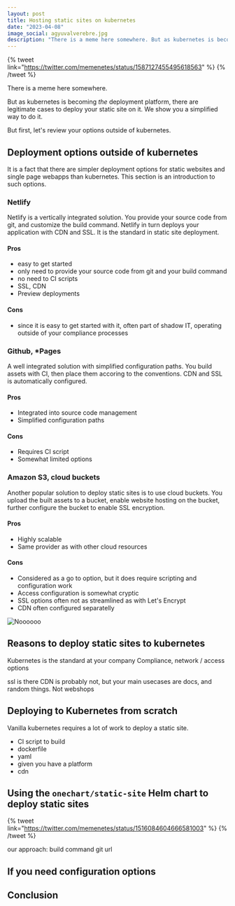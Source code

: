 ```yaml
---
layout: post
title: Hosting static sites on kubernetes
date: "2023-04-08"
image_social: agyuvalverebre.jpg
description: "There is a meme here somewhere. But as kubernetes is becoming *the* deployment platform, there are legitimate cases to deploy your static site on it. We show you how to."
---
```


{% tweet link="https://twitter.com/memenetes/status/1587127455495618563" %}
{% /tweet %}

There is a meme here somewhere.

But as kubernetes is becoming *the* deployment platform, there are legitimate cases to deploy your static site on it. We show you a simplified way to do it.

But first, let's review your options outside of kubernetes.

## Deployment options outside of kubernetes

It is a fact that there are simpler deployment options for static websites and single page webapps than kubernetes. This section is an introduction to such options.

### Netlify

Netlify is a vertically integrated solution. You provide your source code from git, and customize the build command. Netlify in turn deploys your application with CDN and SSL. It is the standard in static site deployment.

#### Pros
- easy to get started
- only need to provide your source code from git and your build command
- no need to CI scripts
- SSL, CDN
- Preview deployments

#### Cons
- since it is easy to get started with it, often part of shadow IT, operating outside of your compliance processes

### Github, *Pages
A well integrated solution with simplified configuration paths. You build assets with CI, then place them accoring to the conventions. CDN and SSL is automatically configured.

#### Pros
- Integrated into source code management
- Simplified configuration paths

#### Cons
- Requires CI script
- Somewhat limited options

### Amazon S3, cloud buckets

Another popular solution to deploy static sites is to use cloud buckets. You upload the built assets to a bucket, enable website hosting on the bucket, further configure the bucket to enable SSL encryption.

#### Pros
- Highly scalable
- Same provider as with other cloud resources

#### Cons
- Considered as a go to option, but it does require scripting and configuration work
- Access configuration is somewhat cryptic
- SSL options often not as streamlined as with Let's Encrypt
- CDN often configured separatelly

![Noooooo](/noooooo.jpeg)

## Reasons to deploy static sites to kubernetes

Kubernetes is the standard at your company
Compliance, network / access options 

ssl is there
CDN is probably not, but your main usecases are docs, and random things. Not webshops

## Deploying to Kubernetes from scratch

Vanilla kubernetes requires a lot of work to deploy a static site.

- CI script to build
- dockerfile
- yaml
- given you have a platform
- cdn



## Using the `onechart/static-site` Helm chart to deploy static sites

{% tweet link="https://twitter.com/memenetes/status/1516084604666581003" %}
{% /tweet %}

our approach:
build command
git url

## If you need configuration options

## Conclusion
